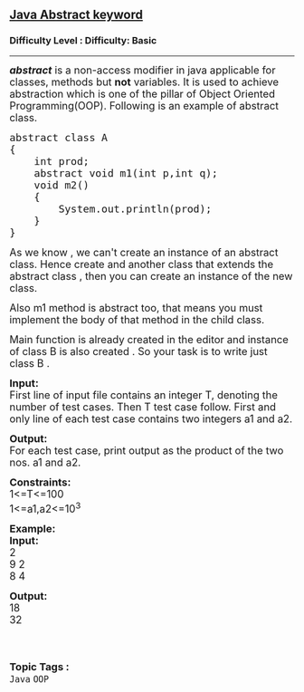 <h2><a href="https://www.geeksforgeeks.org/problems/java-abstract-keyword/1?page=7&category=Java&sortBy=submissions">Java Abstract keyword</a></h2><h3>Difficulty Level : Difficulty: Basic</h3><hr><div class="problems_problem_content__Xm_eO"><p><span style="font-size:18px"><strong><em>abstract</em></strong>&nbsp;is a non-access modifier in java applicable for classes, methods but&nbsp;<strong>not</strong>&nbsp;variables. It is used to achieve abstraction which is one of the pillar of Object Oriented Programming(OOP). Following is an example of abstract class.</span></p>

<pre><span style="font-size:18px">abstract class A 
{
    int prod;
    abstract void m1(int p,int q);
    void m2()
    {
        System.out.println(prod);
    }
}</span></pre>

<p><span style="font-size:18px">As we know , we can't create an instance of an abstract class. Hence create and another class that extends the abstract class , then you can create an instance of the new class.</span></p>

<p><span style="font-size:18px">Also m1 method is abstract too, that means you must implement the&nbsp;body of that method in the child class.</span></p>

<p><span style="font-size:18px">Main function is already created in the editor and instance of class B is also created . So your task is&nbsp;to write just class B .&nbsp;</span></p>

<p><span style="font-size:18px"><strong>Input:</strong><br>
First line of input file contains an integer T, denoting the number of test cases. Then T test case follow. First and only line of each test case contains two&nbsp;integers a1 and a2.</span></p>

<p><span style="font-size:18px"><strong>Output:</strong><br>
For each test case,&nbsp;print output as the product of the two nos. a1 and a2.</span></p>

<p><span style="font-size:18px"><strong>Constraints:</strong><br>
1&lt;=T&lt;=100<br>
1&lt;=a1,a2&lt;=10<sup>3</sup></span></p>

<p><span style="font-size:18px"><strong>Example:</strong><br>
<strong>Input:</strong><br>
2<br>
9 2<br>
8 4</span></p>

<p><span style="font-size:18px"><strong>Output:</strong><br>
18<br>
32</span><br>
&nbsp;</p>
</div><br><p><span style=font-size:18px><strong>Topic Tags : </strong><br><code>Java</code>&nbsp;<code>OOP</code>&nbsp;